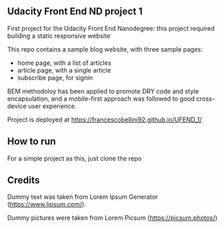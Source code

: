## Udacity Front End ND project 1

First project for the Udacity Front End Nanodegree: this project required building a static responsive website

This repo contains a sample blog website, with three sample pages:
 - home page, with a list of articles
 - article page, with a single article
 - subscribe page, for signin 

BEM methodoloy has been applied to promote DRY code and style encapsulation, and a mobile-first approach was followed to good cross-device user experience.

Project is deployed at https://francescobellini92.github.io/UFEND_1/

## How to run
For a simple project as this, just clone the repo

## Credits

Dummy text was taken from Lorem Ipsum Generator (https://www.lipsum.com/).

Dummy pictures were taken from Lorem Picsum (https://picsum.photos/)
